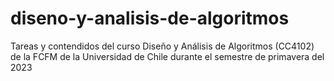 # diseno-y-analisis-de-algoritmos
Tareas y contendidos del curso Diseño y Análisis de Algoritmos (CC4102) de la FCFM de la Universidad de Chile durante el semestre de primavera del 2023
